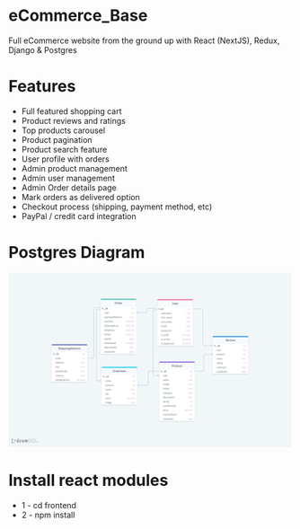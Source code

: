 # eCommerce_Base
Full eCommerce website from the ground up with React (NextJS), Redux, Django &amp; Postgres

# Features
* Full featured shopping cart
* Product reviews and ratings
* Top products carousel
* Product pagination
* Product search feature
* User profile with orders
* Admin product management
* Admin user management
* Admin Order details page
* Mark orders as delivered option
* Checkout process (shipping, payment method, etc)
* PayPal / credit card integration

# Postgres Diagram

![alt text](https://github.com/vaishvikmaisuria/eCommerce_Base/blob/main/drawSQL.png?raw=true)


# Install react modules
* 1 - cd frontend
* 2 - npm install
